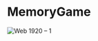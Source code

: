 # MemoryGame

![Web 1920 – 1](https://user-images.githubusercontent.com/45458903/104210298-5f15cd00-543b-11eb-849e-e23e317a6ba5.png)
